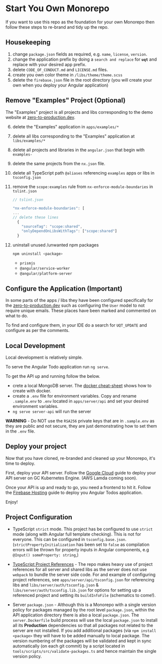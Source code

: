 # Start You Own Monorepo

If you want to use this repo as the foundation for your own Monorepo then follow these steps to re-brand and tidy up the repo.

## Housekeeping

1. change `package.json` fields as required, e.g. `name`, `license`, `version`.
2. change the application prefix by doing a `search and replace` for **`uqt`** and replace with your desired app prefix.
3. delete `CODE_OF_CONDUCT.md` and `LICENSE.md` files.
4. create you own color theme in `/libs/theme/theme.scss`
5. delete the `firebase.json` file in the root directory (you will create your own when you deploy your Angular application)

## Remove "Examples" Project (Optional)

The "Examples" project is all projects and libs corresponding to the demo website at [zero-to-production.dev](https://zero-to-production.dev).

6. delete the "Examples" application in `apps/examples/*`
7. delete all libs corresponding to the "Examples" application at `libs/examples/*`
8. delete all projects and libraries in the `angular.json` that begin with `examples-`
9. delete the same projects from the `nx.json` file.
10. delete all TypeScript path `@aliases` referencing `examples` apps or libs in `tsconfig.json`
11. remove the `scope:examples` rule from `nx-enforce-module-boundaries` in `tslint.json`


    ```JavaScript
    // tslint.json

    "nx-enforce-module-boundaries": [
    ...
    // delete these lines
      {
        "sourceTag": "scope:shared",
        "onlyDependOnLibsWithTags": ["scope:shared"]
      }
    ```

12. uninstall unused /unwanted npm packages

    ```bash
    npm uninstall <package>
    ```

    - `prismjs`
    - `@angular/service-worker`
    - `@angular/platform-server`

## Configure the Application (Important)

In some parts of the apps / libs they have been configured specifically for the [zero-to-production.dev](https://zero-to-production.dev) such as configuring the `User` model to not require unique emails. These places have been marked and commented on what to do.

To find and configure them, in your IDE do a search for `UQT_UPDATE` and configure as per the comments.

## Local Development

Local development is relatively simple.

To serve the Angular Todo application run `ng serve`.

To get the API up and running follow the below.

- crete a local MongoDB server. The [docker cheat-sheet](./DOCKER_CHEAT_SHEET.md) shows how to create with docker.
- create a `.env` file for environment variables. Copy and rename `.sample.env` to `.env` located in `apps/server/api` and set your desired environment variables.
- `ng serve server-api` will run the server

**WARNING** - Do NOT use the `RSA256` private keys that are in `.sample.env` as they are public and not secure, they are just demonstrating how to set them in the `.env` file.

## Deploy your project

Now that you have cloned, re-branded and cleaned up your Monorepo, it's time to deploy.

First, deploy your API server. Follow the [Google Cloud](./GOOGLE_CLOUD.md) guide to deploy your API server on GC Kubernetes Engine. (AWS Lamda coming soon).

Once your API is up and ready to go, you need a frontend to hit it. Follow the [Firebase Hosting](./FIREBASE_HOSTING.md) guide to deploy you Angular Todos application.

Enjoy!

## Project Configuration

- TypeScript `strict` mode. This project has be configured to use `strict` mode (along with Angular full template checking). This is not for everyone. This can be configured in `tsconfig.base.json`. (`strictPropertyInitialization` has been set to `false` as compilation errors will be thrown for property inputs in Angular components, e.g `@Input() someProperty: string`,)

- [TypeScript Project References](TODO_link) - The repo makes heavy use of project references for all server and shared libs as the server does not use `webpack` to bundle the server side code. For and example of configuring project references, see `apps/server/api/tsconfig.json` for referencing libs and `libs/server/auth/tsconfig.json` & `libs/server/auth/tsconfig.lib.json` for options for setting up a referenced project and setting its `buildInfoFile` (schematics to come!).

- Server `package.json` - Although this is a Monorepo with a single version policy for packages managed by the root level `package.json`, within the API application directory there is also a local `package.json`. The `server.Dockerfile` build process will use the local `package.json` to install all its **Production** dependencies so that all packages not related to the server are not installed. If you add additional packages (via `npm install <package>` they will have to be added manually to local package. The version numbering of the packages will be validated and kept in sync automatically (on each git commit) by a script located in `tools/scripts/src/validate-packages.ts` and hence maintain the single version policy.
